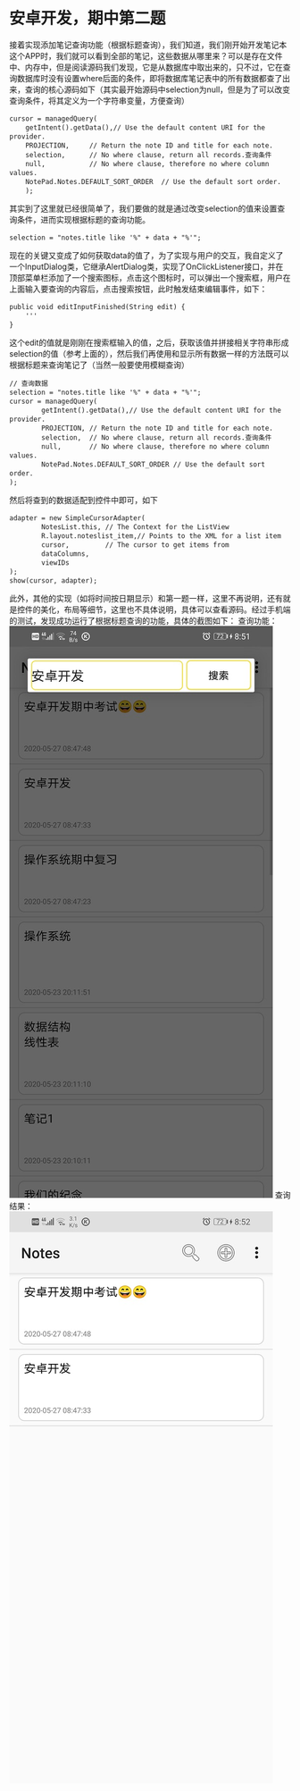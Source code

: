 # 安卓开发，期中第二题

接着实现添加笔记查询功能（根据标题查询），我们知道，我们刚开始开发笔记本这个APP时，我们就可以看到全部的笔记，这些数据从哪里来？可以是存在文件中、内存中，但是阅读源码我们发现，它是从数据库中取出来的，只不过，它在查询数据库时没有设置where后面的条件，即将数据库笔记表中的所有数据都查了出来，查询的核心源码如下（其实最开始源码中selection为null，但是为了可以改变查询条件，将其定义为一个字符串变量，方便查询）
```
cursor = managedQuery(
    getIntent().getData(),// Use the default content URI for the provider.
    PROJECTION,     // Return the note ID and title for each note.
    selection,      // No where clause, return all records.查询条件
    null,           // No where clause, therefore no where column values.
    NotePad.Notes.DEFAULT_SORT_ORDER  // Use the default sort order.
    );
```
其实到了这里就已经很简单了，我们要做的就是通过改变selection的值来设置查询条件，进而实现根据标题的查询功能。
```
selection = "notes.title like '%" + data + "%'";
```
现在的关键又变成了如何获取data的值了，为了实现与用户的交互，我自定义了一个InputDialog类，它继承AlertDialog类，实现了OnClickListener接口，并在顶部菜单栏添加了一个搜索图标，点击这个图标时，可以弹出一个搜索框，用户在上面输入要查询的内容后，点击搜索按钮，此时触发结束编辑事件，如下：
```
public void editInputFinished(String edit) {
    '''
}
```
这个edit的值就是刚刚在搜索框输入的值，之后，获取该值并拼接相关字符串形成selection的值（参考上面的），然后我们再使用和显示所有数据一样的方法既可以根据标题来查询笔记了（当然一般要使用模糊查询）
```
// 查询数据
selection = "notes.title like '%" + data + "%'";
cursor = managedQuery(
        getIntent().getData(),// Use the default content URI for the provider.
        PROJECTION, // Return the note ID and title for each note.
        selection,  // No where clause, return all records.查询条件
        null,       // No where clause, therefore no where column values.
        NotePad.Notes.DEFAULT_SORT_ORDER // Use the default sort order.
);
```
然后将查到的数据适配到控件中即可，如下
```
adapter = new SimpleCursorAdapter(
        NotesList.this, // The Context for the ListView
        R.layout.noteslist_item,// Points to the XML for a list item
        cursor,         // The cursor to get items from
        dataColumns,
        viewIDs
);
show(cursor, adapter);
```
此外，其他的实现（如将时间按日期显示）和第一题一样，这里不再说明，还有就是控件的美化，布局等细节，这里也不具体说明，具体可以查看源码。经过手机端的测试，发现成功运行了根据标题查询的功能，具体的截图如下：
查询功能：
![Image](https://github.com/happy-running/andriodrabpic/blob/master/s21.jpg)
查询结果：
![Image](https://github.com/happy-running/andriodrabpic/blob/master/s22.jpg)
